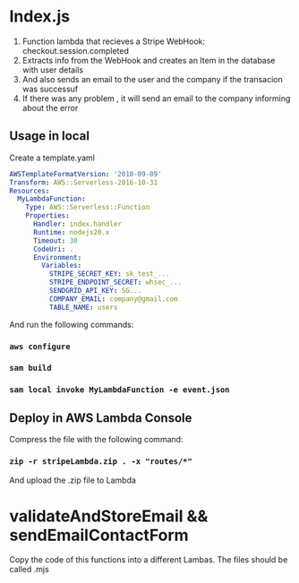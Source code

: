 # Index.js

1. Function lambda that recieves a Stripe WebHook: checkout.session.completed
2. Extracts info from the WebHook  and creates an Item in the database with user details
3. And also sends an email to the user and the company if the transacion was successuf
4. If there was any problem , it will send an email to the company informing about the error

## Usage in local

Create a template.yaml

```yaml
AWSTemplateFormatVersion: '2010-09-09'
Transform: AWS::Serverless-2016-10-31
Resources:
  MyLambdaFunction:
    Type: AWS::Serverless::Function
    Properties:
      Handler: index.handler
      Runtime: nodejs20.x
      Timeout: 30
      CodeUri: .
      Environment:
        Variables:
          STRIPE_SECRET_KEY: sk_test_...
          STRIPE_ENDPOINT_SECRET: whsec_...
          SENDGRID_API_KEY: SG...
          COMPANY_EMAIL: company@gmail.com
          TABLE_NAME: users
```

And run the following commands:

### `aws configure`
### `sam build`
### `sam local invoke MyLambdaFunction -e event.json`

## Deploy in AWS Lambda Console

Compress the file with the following command:

### `zip -r stripeLambda.zip . -x "routes/*"`

And upload the .zip file to Lambda

# validateAndStoreEmail && sendEmailContactForm

Copy the code of this functions into a different Lambas.
The files should be called .mjs
